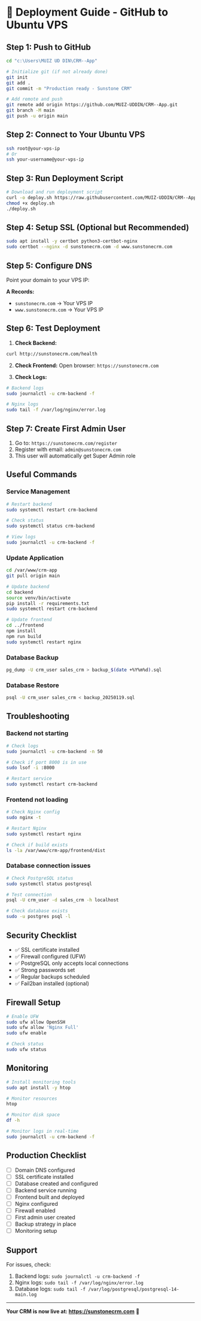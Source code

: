 # 🚀 Deployment Guide - GitHub to Ubuntu VPS

## Step 1: Push to GitHub

```bash
cd "c:\Users\MUIZ UD DIN\CRM--App"

# Initialize git (if not already done)
git init
git add .
git commit -m "Production ready - Sunstone CRM"

# Add remote and push
git remote add origin https://github.com/MUIZ-UDDIN/CRM--App.git
git branch -M main
git push -u origin main
```

## Step 2: Connect to Your Ubuntu VPS

```bash
ssh root@your-vps-ip
# Or
ssh your-username@your-vps-ip
```

## Step 3: Run Deployment Script

```bash
# Download and run deployment script
curl -o deploy.sh https://raw.githubusercontent.com/MUIZ-UDDIN/CRM--App/main/deploy_vps.sh
chmod +x deploy.sh
./deploy.sh
```

## Step 4: Setup SSL (Optional but Recommended)

```bash
sudo apt install -y certbot python3-certbot-nginx
sudo certbot --nginx -d sunstonecrm.com -d www.sunstonecrm.com
```

## Step 5: Configure DNS

Point your domain to your VPS IP:

**A Records:**
- `sunstonecrm.com` → Your VPS IP
- `www.sunstonecrm.com` → Your VPS IP

## Step 6: Test Deployment

1. **Check Backend:**
```bash
curl http://sunstonecrm.com/health
```

2. **Check Frontend:**
Open browser: `https://sunstonecrm.com`

3. **Check Logs:**
```bash
# Backend logs
sudo journalctl -u crm-backend -f

# Nginx logs
sudo tail -f /var/log/nginx/error.log
```

## Step 7: Create First Admin User

1. Go to: `https://sunstonecrm.com/register`
2. Register with email: `admin@sunstonecrm.com`
3. This user will automatically get Super Admin role

## Useful Commands

### Service Management
```bash
# Restart backend
sudo systemctl restart crm-backend

# Check status
sudo systemctl status crm-backend

# View logs
sudo journalctl -u crm-backend -f
```

### Update Application
```bash
cd /var/www/crm-app
git pull origin main

# Update backend
cd backend
source venv/bin/activate
pip install -r requirements.txt
sudo systemctl restart crm-backend

# Update frontend
cd ../frontend
npm install
npm run build
sudo systemctl restart nginx
```

### Database Backup
```bash
pg_dump -U crm_user sales_crm > backup_$(date +%Y%m%d).sql
```

### Database Restore
```bash
psql -U crm_user sales_crm < backup_20250119.sql
```

## Troubleshooting

### Backend not starting
```bash
# Check logs
sudo journalctl -u crm-backend -n 50

# Check if port 8000 is in use
sudo lsof -i :8000

# Restart service
sudo systemctl restart crm-backend
```

### Frontend not loading
```bash
# Check Nginx config
sudo nginx -t

# Restart Nginx
sudo systemctl restart nginx

# Check if build exists
ls -la /var/www/crm-app/frontend/dist
```

### Database connection issues
```bash
# Check PostgreSQL status
sudo systemctl status postgresql

# Test connection
psql -U crm_user -d sales_crm -h localhost

# Check database exists
sudo -u postgres psql -l
```

## Security Checklist

- ✅ SSL certificate installed
- ✅ Firewall configured (UFW)
- ✅ PostgreSQL only accepts local connections
- ✅ Strong passwords set
- ✅ Regular backups scheduled
- ✅ Fail2ban installed (optional)

## Firewall Setup

```bash
# Enable UFW
sudo ufw allow OpenSSH
sudo ufw allow 'Nginx Full'
sudo ufw enable

# Check status
sudo ufw status
```

## Monitoring

```bash
# Install monitoring tools
sudo apt install -y htop

# Monitor resources
htop

# Monitor disk space
df -h

# Monitor logs in real-time
sudo journalctl -u crm-backend -f
```

## Production Checklist

- [ ] Domain DNS configured
- [ ] SSL certificate installed
- [ ] Database created and configured
- [ ] Backend service running
- [ ] Frontend built and deployed
- [ ] Nginx configured
- [ ] Firewall enabled
- [ ] First admin user created
- [ ] Backup strategy in place
- [ ] Monitoring setup

## Support

For issues, check:
1. Backend logs: `sudo journalctl -u crm-backend -f`
2. Nginx logs: `sudo tail -f /var/log/nginx/error.log`
3. Database logs: `sudo tail -f /var/log/postgresql/postgresql-14-main.log`

---

**Your CRM is now live at: https://sunstonecrm.com** 🎉
